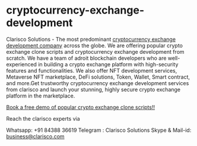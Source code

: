 # cryptocurrency-exchange-development
Clarisco Solutions - The most predominant <a href="https://www.clarisco.com/cryptocurrency-exchange-development">cryptocurrency exchange development company</a> across the globe. We are offering popular crypto exchange clone scripts and cryptocurrency exchange development from scratch. We have a team of adroit blockchain developers who are well-experienced in building a crypto exchange platform with high-security features and functionalities. We also offer NFT development services, Metaverse NFT marketplace, DeFi solutions, Token, Wallet, Smart contract, and more.Get trustworthy cryptocurrency exchange development services from clarisco and launch your stunning, highly secure crypto exchange platform in the marketplace.

<a href="https://www.clarisco.com/contact">Book a free demo of popular crypto exchange clone scripts!!</a>

Reach the clarisco experts via

Whatsapp:  +91 84388 36619
Telegram : Clarisco Solutions
Skype & Mail-id: business@clarisco.com
